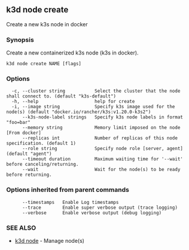 ## k3d node create

Create a new k3s node in docker

### Synopsis

Create a new containerized k3s node (k3s in docker).

```
k3d node create NAME [flags]
```

### Options

```
  -c, --cluster string           Select the cluster that the node shall connect to. (default "k3s-default")
  -h, --help                     help for create
  -i, --image string             Specify k3s image used for the node(s) (default "docker.io/rancher/k3s:v1.20.0-k3s2")
      --k3s-node-label strings   Specify k3s node labels in format "foo=bar"
      --memory string            Memory limit imposed on the node [From docker]
      --replicas int             Number of replicas of this node specification. (default 1)
      --role string              Specify node role [server, agent] (default "agent")
      --timeout duration         Maximum waiting time for '--wait' before canceling/returning.
      --wait                     Wait for the node(s) to be ready before returning.
```

### Options inherited from parent commands

```
      --timestamps   Enable Log timestamps
      --trace        Enable super verbose output (trace logging)
      --verbose      Enable verbose output (debug logging)
```

### SEE ALSO

* [k3d node](k3d_node.md)	 - Manage node(s)

